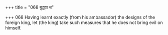 +++
title = "068 बुद्ध्वा च"

+++
068	Having learnt exactly (from his ambassador) the designs of the foreign king, let (the king) take such measures that he does not bring evil on himself.